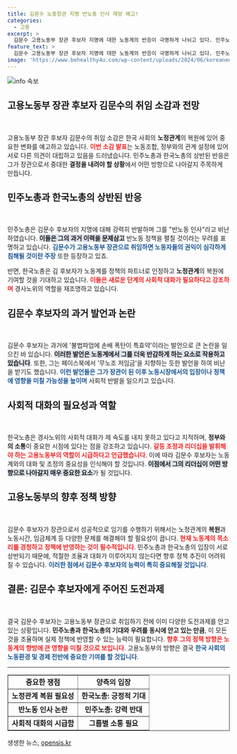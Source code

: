 ```yaml
---
title: 김문수 노동장관 지명 반노동 인사 재앙 예고!
categories:
  - 고용
excerpt: >
  김문수 고용노동부 장관 후보자 지명에 대한 노동계의 반응이 극명하게 나뉘고 있다. 민주노총은 반노동 인사라며 강력히 규탄한 반면, 한국노총은 노정관계 복원을 촉구했다. 과연 김 후보자는 갈등을 해결할 수 있을까? 클릭해 더 알아보세요!
feature_text: >
  김문수 고용노동부 장관 후보자 지명에 대한 노동계의 반응이 극명하게 나뉘고 있다. 민주노총은 반노동 인사라며 강력히 규탄한 반면, 한국노총은 노정관계 복원을 촉구했다. 과연 김 후보자는 갈등을 해결할 수 있을까? 클릭해 더 알아보세요!
image: 'https://www.behealthy4u.com/wp-content/uploads/2024/06/koreanews.jpg'
---
```


<p><img src="https://www.behealthy4u.com/wp-content/uploads/2024/06/koreanews.jpg" alt="info 속보" /></p>

<h2 data-ke-size="size26">고용노동부 장관 후보자 김문수의 취임 소감과 전망</h2>

<p data-ke-size="size16">&nbsp;</p>

<p>고용노동부 장관 후보자 김문수의 취임 소감은 한국 사회의 <b>노정관계</b>의 복원에 있어 중요한 변화를 예고하고 있습니다. <b><span style="color: #ee2323;">이번 소감 발표</span></b>는 노동조합, 정부와의 관계 설정에 있어 서로 다른 의견이 대립하고 있음을 드러냈습니다. 민주노총과 한국노총의 상반된 반응은 그가 장관으로서 중대한 <b>결정을 내려야 할 상황</b>에서 어떤 방향으로 나아갈지 주목하게 만듭니다.</p>

<h2 data-ke-size="size26">민주노총과 한국노총의 상반된 반응</h2>

<p data-ke-size="size16">&nbsp;</p>

<p>민주노총은 김문수 후보자의 지명에 대해 강력히 반발하며 그를 "반노동 인사"라고 비난하였습니다. <b><span style="background-color: #21538527;">이들은 그의 과거 이력을 문제삼고</span></b> 반노동 정책을 펼칠 것이라는 우려를 표명하고 있습니다. <b><span style="color: #1a5490;">김문수가 고용노동부 장관으로 취임하면 노동자들의 권익이 심각하게 침해될 것이란 주장</span></b> 또한 등장하고 있죠.</p>

<p>반면, 한국노총은 김 후보자가 노동계를 정책의 파트너로 인정하고 <b>노정관계</b>의 복원에 기여할 것을 기대하고 있습니다. <b><span style="color: #ee2323;">이들은 새로운 단계의 사회적 대화가 필요하다고 강조하며</span></b> 경사노위의 역할을 재조명하고 있습니다.</p>

<h2 data-ke-size="size26">김문수 후보자의 과거 발언과 논란</h2>

<p data-ke-size="size16">&nbsp;</p>

<p>김문수 후보자는 과거에 '불법파업에 손배 폭탄이 특효약'이라는 발언으로 큰 논란을 일으킨 바 있습니다. <b><span style="background-color: #21538527;">이러한 발언은 노동계에서 그를 더욱 반감하게 하는 요소로 작용하고 있습니다</span></b>. 또한, 그는 페이스북에서 '무노조 저임금'을 지향하는 듯한 발언을 하여 비난을 받기도 했습니다. <b><span style="color: #1a5490;">이런 발언들은 그가 장관이 된 이후 노동시장에서의 입장이나 정책에 영향을 미칠 가능성을 높이며</span></b> 사회적 반발을 일으키고 있습니다.</p>

<h2 data-ke-size="size26">사회적 대화의 필요성과 역할</h2>

<p data-ke-size="size16">&nbsp;</p>

<p>한국노총은 경사노위의 사회적 대화가 제 속도를 내지 못하고 있다고 지적하며, <b>정부와의 소통</b>이 중요한 시점에 있다는 점을 강조하고 있습니다. <b><span style="color: #ee2323;">갈등 조정과 리더십을 발휘해야 하는 고용노동부의 역할이 시급하다고 언급했습니다</span></b>. 이에 따라 김문수 후보자는 노동계와의 대화 및 조정의 중요성을 인식해야 할 것입니다. <b><span style="background-color: #21538527;">이점에서 그의 리더십이 어떤 방향으로 나아갈지 매우 중요한 요소</span></b>가 될 것입니다.</p>

<h2 data-ke-size="size26">고용노동부의 향후 정책 방향</h2>

<p data-ke-size="size16">&nbsp;</p>

<p>김문수 후보자가 장관으로서 성공적으로 임기를 수행하기 위해서는 노정관계의 <b>복원</b>과 노동시간, 임금체계 등 다양한 문제를 해결해야 할 필요성이 큽니다. <b><span style="color: #ee2323;">현재 노동계의 목소리를 경청하고 정책에 반영하는 것이 필수적입니다</span></b>. 민주노총과 한국노총의 입장이 서로 상반되기 때문에, 적절한 조율과 대화가 이루어지지 않는다면 향후 정책 추진이 어려워질 수 있습니다. <b><span style="color: #1a5490;">이러한 점에서 김문수 후보자의 능력이 특히 중요해질 것입니다</span></b>.</p>

<h2 data-ke-size="size26">결론: 김문수 후보자에게 주어진 도전과제</h2>

<p data-ke-size="size16">&nbsp;</p>

<p>결국 김문수 후보자는 고용노동부 장관으로 취임하기 전에 이미 다양한 도전과제를 안고 있는 상황입니다. <b>민주노총과 한국노총의 기대와 우려를 동시에 안고 있는 만큼</b>, 이 모든 것을 조율하며 실제 정책에 반영할 수 있는 능력이 필요합니다. <b><span style="color: #ee2323;">향후 그의 정책 방향은 노동계의 향방에 큰 영향을 미칠 것으로 보입니다</span></b>. 고용노동부의 방향은 결국 <b><span style="color: #1a5490;">한국 사회의 노동환경 및 경제 전반에 중요한 기여를 할 것입니다</span></b>. </p>

<hr />

<table style="border-collapse: collapse; border-spacing: 0; width: 100%;" border="1">
<tr>
<td style="text-align: center; height: 17px;"><b>중요한 쟁점</b></td>
<td style="text-align: center; height: 17px;"><b>양측의 입장</b></td>
</tr>
<tr>
<td style="text-align: center; height: 17px;"><b>노정관계 복원 필요성</b></td>
<td style="text-align: center; height: 17px;"><b>한국노총: 긍정적 기대</b></td>
</tr>
<tr>
<td style="text-align: center; height: 17px;"><b>반노동 인사 논란</b></td>
<td style="text-align: center; height: 17px;"><b>민주노총: 강력 반대</b></td>
</tr>
<tr>
<td style="text-align: center; height: 17px;"><b>사회적 대화의 시급함</b></td>
<td style="text-align: center; height: 17px;"><b>그룹별 소통 필요</b></td>
</tr>
</table>

<p data-ke-size="size16"></p>
생생한 뉴스, <a href="https://opensis.kr" rel="dofollow">opensis.kr</a>


